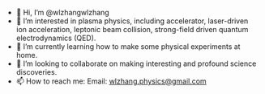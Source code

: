 - 👋 Hi, I’m @wlzhangwlzhang
- 👀 I’m interested in plasma physics, including accelerator, laser-driven ion acceleration, leptonic beam collision, strong-field driven quantum electrodynamics (QED).
- 🌱 I’m currently learning how to make some physical experiments at home.
- 💞️ I’m looking to collaborate on making interesting and profound science discoveries.
- 📫 How to reach me: Email: wlzhang.physics@gmail.com

<!---
wlzhangwlzhang/wlzhangwlzhang is a ✨ special ✨ repository because its `README.md` (this file) appears on your GitHub profile.
You can click the Preview link to take a look at your changes.
--->
